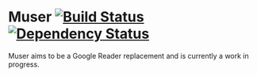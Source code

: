 # Muser [![Build Status](https://api.travis-ci.org/calo81/muser.png?branch=master)](http://travis-ci.org/calo81/muser) [![Dependency Status](https://gemnasium.com/calo81/muser.png)](https://gemnasium.com/calo81/muser)

Muser aims to be a Google Reader replacement and is currently a work in progress.
